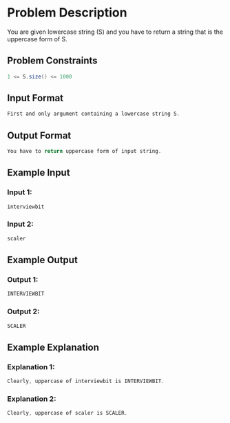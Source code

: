 # Problem Description
You are given lowercase string (S) and you have to return a string that is the uppercase form of S.


## Problem Constraints
```java
1 <= S.size() <= 1000
```


## Input Format
```java
First and only argument containing a lowercase string S.
```


## Output Format
```java
You have to return uppercase form of input string.
```


## Example Input
### Input 1:
```java
interviewbit
```
### Input 2:
```java
scaler
```

## Example Output
### Output 1:

```java
INTERVIEWBIT
```
### Output 2:
```java
SCALER
```

## Example Explanation
### Explanation 1:
```java
Clearly, uppercase of interviewbit is INTERVIEWBIT.
```
### Explanation 2:
```java
Clearly, uppercase of scaler is SCALER.
```